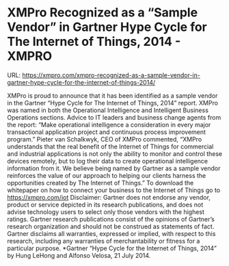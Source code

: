 # XMPro Recognized as a “Sample Vendor” in Gartner Hype Cycle for The Internet of Things, 2014 - XMPRO

URL: https://xmpro.com/xmpro-recognized-as-a-sample-vendor-in-gartner-hype-cycle-for-the-internet-of-things-2014/

 XMPro is proud to announce that it has been identified as a sample vendor in the Gartner “Hype Cycle for The Internet of Things, 2014” report. XMPro was named in both the Operational Intelligence and Intelligent Business Operations sections.
 Advice to IT leaders and business change agents from the report:
“Make operational intelligence a consideration in every major transactional application project and continuous process improvement program.”
Pieter van Schalkwyk, CEO of XMPro commented, “XMPro understands that the real benefit of the Internet of Things for commercial and industrial applications is not only the ability to monitor and control these devices remotely, but to log their data to create operational intelligence information from it. We believe being named by Gartner as a sample vendor reinforces the value of our approach to helping our clients harness the opportunities created by The Internet of Things.”
To download the whitepaper on how to connect your business to the Internet of Things go to
https://xmpro.com/iot
Disclaimer:
Gartner does not endorse any vendor, product or service depicted in its research publications, and does not advise technology users to select only those vendors with the highest ratings. Gartner research publications consist of the opinions of Gartner’s research organization and should not be construed as statements of fact. Gartner disclaims all warranties, expressed or implied, with respect to this research, including any warranties of merchantability or fitness for a particular purpose.
*Gartner “Hype Cycle for the Internet of Things, 2014” by Hung LeHong and Alfonso Velosa, 21 July 2014.